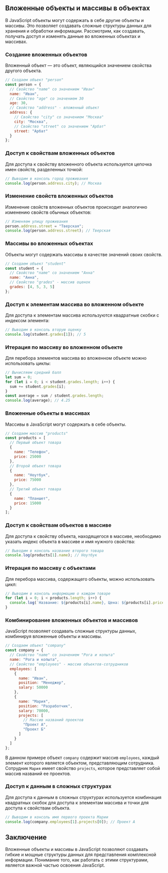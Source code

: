 ## Вложенные объекты и массивы в объектах

В JavaScript объекты могут содержать в себе другие объекты и массивы. Это позволяет создавать сложные структуры данных для хранения и обработки информации. Рассмотрим, как создавать, получать доступ и изменять данные во вложенных объектах и массивах.

### Создание вложенных объектов

Вложенный объект — это объект, являющийся значением свойства другого объекта. 

```javascript
// Создаем объект "person"
const person = {
  // Свойство "name" со значением "Иван"
  name: "Иван", 
  // Свойство "age" со значением 30
  age: 30,
  // Свойство "address" - вложенный объект
  address: {
    // Свойство "city" со значением "Москва"
    city: "Москва", 
    // Свойство "street" со значением "Арбат"
    street: "Арбат"
  }
};
```

### Доступ к свойствам вложенных объектов

Для доступа к свойству вложенного объекта используется цепочка имен свойств, разделенных точкой:

```javascript
// Выводим в консоль город проживания
console.log(person.address.city); // Москва
```

### Изменение свойств вложенных объектов

Изменение свойств вложенных объектов происходит аналогично изменению свойств обычных объектов:

```javascript
// Изменяем улицу проживания
person.address.street = "Тверская";
console.log(person.address.street); // Тверская
```

### Массивы во вложенных объектах

Объекты могут содержать массивы в качестве значений своих свойств.

```javascript
// Создаем объект "student"
const student = {
  // Свойство "name" со значением "Анна"
  name: "Анна",
  // Свойство "grades" - массив оценок
  grades: [4, 5, 3, 5]
};
```

### Доступ к элементам массива во вложенном объекте

Для доступа к элементам массива используются квадратные скобки с индексом элемента:

```javascript
// Выводим в консоль вторую оценку
console.log(student.grades[1]); // 5
```

### Итерация по массиву во вложенном объекте

Для перебора элементов массива во вложенном объекте можно использовать циклы:

```javascript
// Вычисляем средний балл
let sum = 0;
for (let i = 0; i < student.grades.length; i++) {
  sum += student.grades[i];
}
const average = sum / student.grades.length;
console.log(average); // 4.25
```

### Вложенные объекты в массивах

Массивы в JavaScript могут содержать в себе объекты.

```javascript
// Создаем массив "products"
const products = [
  // Первый объект товара
  { 
    name: "Телефон", 
    price: 25000 
  },
  // Второй объект товара
  { 
    name: "Ноутбук", 
    price: 75000 
  },
  // Третий объект товара
  { 
    name: "Планшет", 
    price: 15000 
  }
];
```

### Доступ к свойствам объектов в массиве

Для доступа к свойству объекта, находящегося в массиве, необходимо указать индекс объекта в массиве и имя нужного свойства:

```javascript
// Выводим в консоль название второго товара
console.log(products[1].name); // Ноутбук
```

### Итерация по массиву с объектами

Для перебора массива, содержащего объекты, можно использовать цикл:

```javascript
// Выводим в консоль информацию о каждом товаре
for (let i = 0; i < products.length; i++) {
  console.log(`Название: ${products[i].name}, Цена: ${products[i].price}`);
}
```

### Комбинирование вложенных объектов и массивов

JavaScript позволяет создавать сложные структуры данных, комбинируя вложенные объекты и массивы.

```javascript
// Создаем объект "company"
const company = {
  // Свойство "name" со значением "Рога и копыта"
  name: "Рога и копыта",
  // Свойство "employees" - массив объектов-сотрудников
  employees: [
    {
      name: "Иван",
      position: "Менеджер",
      salary: 50000
    },
    {
      name: "Мария",
      position: "Разработчик",
      salary: 70000,
      projects: [ 
        // Массив названий проектов
        "Проект А", 
        "Проект Б" 
      ]
    }
  ]
};
```

В данном примере объект `company` содержит массив `employees`, каждый элемент которого является объектом, представляющим сотрудника. Сотрудник `Мария` имеет свойство `projects`, которое представляет собой массив названий ее проектов.

### Доступ к данным в сложных структурах

Для доступа к данным в сложных структурах используется комбинация квадратных скобок для доступа к элементам массива и точки для доступа к свойствам объекта.

```javascript
// Выводим в консоль имя первого проекта Марии
console.log(company.employees[1].projects[0]); // Проект A
```

## Заключение

Вложенные объекты и массивы в JavaScript позволяют создавать гибкие и мощные структуры данных для представления комплексной информации. Понимание того, как работать с этими структурами, является важной частью освоения JavaScript. 
